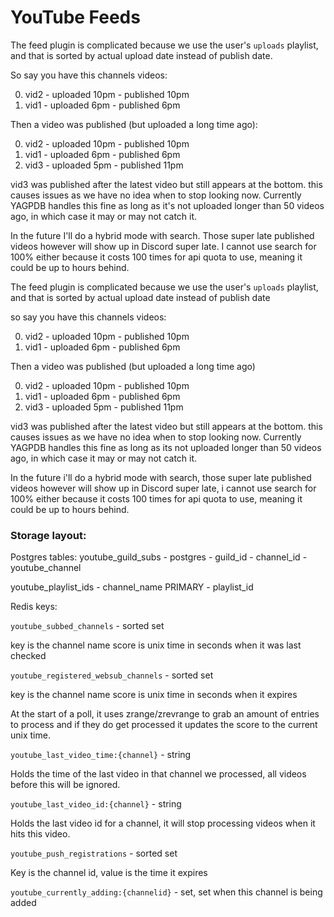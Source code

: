 # YouTube Feeds

The feed plugin is complicated because we use the user's `uploads` playlist, and that is sorted by actual upload date instead of publish date.

So say you have this channels videos:

 0. vid2 - uploaded 10pm - published 10pm
 1. vid1 - uploaded 6pm - published 6pm

Then a video was published (but uploaded a long time ago):

 0. vid2 - uploaded 10pm - published 10pm
 1. vid1 - uploaded 6pm - published 6pm
 2. vid3 - uploaded 5pm - published 11pm

vid3 was published after the latest video but still appears at the bottom. this causes issues as we have no idea when to stop looking now. Currently YAGPDB handles this fine as long as it's not uploaded longer than 50 videos ago, in which case it may or may not catch it.

In the future I'll do a hybrid mode with search. Those super late published videos however will show up in Discord super late. I cannot use search for 100% either because it costs 100 times for api quota to use, meaning it could be up to hours behind.

The feed plugin is complicated because we use the user's `uploads` playlist, and that is sorted by actual upload date instead of publish date

so say you have this channels videos:

 0. vid2 - uploaded 10pm - published 10pm
 1. vid1 - uploaded 6pm - published 6pm

Then a video was published (but uploaded a long time ago)

 0. vid2 - uploaded 10pm - published 10pm
 1. vid1 - uploaded 6pm - published 6pm
 2. vid3 - uploaded 5pm - published 11pm

vid3 was published after the latest video but still appears at the bottom. this causes issues as we have no idea when to stop looking now. Currently YAGPDB handles this fine as long as its not uploaded longer than 50 videos ago, in which case it may or may not catch it.

In the future i'll do a hybrid mode with search, those super late published videos however will show up in Discord super late, i cannot use search for 100% either because it costs 100 times for api quota to use, meaning it could be up to hours behind.

### Storage layout:

Postgres tables:
youtube_guild_subs - postgres
    - guild_id
    - channel_id
    - youtube_channel

youtube_playlist_ids
    - channel_name PRIMARY
    - playlist_id

Redis keys:

`youtube_subbed_channels` - sorted set

key is the channel name
score is unix time in seconds when it was last checked

`youtube_registered_websub_channels` - sorted set

key is the channel name
score is unix time in seconds when it expires

At the start of a poll, it uses zrange/zrevrange to grab an amount of entries to process and if they do get processed it updates the score to the current unix time.


`youtube_last_video_time:{channel}` - string

Holds the time of the last video in that channel we processed, all videos before this will be ignored.

`youtube_last_video_id:{channel}` - string

Holds the last video id for a channel, it will stop processing videos when it hits this video.

`youtube_push_registrations` - sorted set

Key is the channel id, value is the time it expires

`youtube_currently_adding:{channelid}` - set, set when this channel is being added

